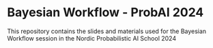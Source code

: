 # Bayesian Workflow - ProbAI 2024

This repository contains the slides and materials used for the Bayesian Workflow session in the Nordic Probabilistic AI School 2024
